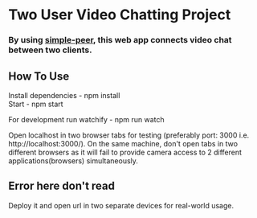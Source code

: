 # Two User Video Chatting Project

### By using [simple-peer](https://github.com/feross/simple-peer), this web app connects video chat between two clients.

## How To Use

Install dependencies - npm install  
Start - npm start

For development run watchify - npm run watch

Open localhost in two browser tabs for testing (preferably port: 3000 i.e. http://localhost:3000/). On the same machine, don't open tabs in two different browsers as it will fail to provide camera access to 2 different applications(browsers) simultaneously.

## Error here don't read

Deploy it and open url in two separate devices for real-world usage.
